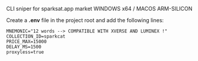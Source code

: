 CLI sniper for sparksat.app market
WINDOWS x64 / MACOS ARM-SILICON

Create a **.env** file in the project root and add the following lines:

```env
MNEMONIC="12 words --> COMPATIBLE WITH XVERSE AND LUMINEX !"
COLLECTION_ID=sparkcat
PRICE_MAX=15000
DELAY_MS=1500
proxyless=true
